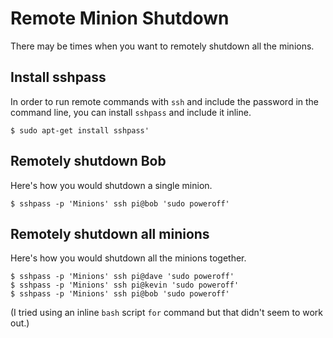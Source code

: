 # Remote Minion Shutdown
There may be times when you want to remotely shutdown all the minions.

## Install sshpass
In order to run remote commands with `ssh` and include the password in the command line, you can install `sshpass` and include it inline.

```
$ sudo apt-get install sshpass'
```

## Remotely shutdown Bob
Here's how you would shutdown a single minion.

```
$ sshpass -p 'Minions' ssh pi@bob 'sudo poweroff'
```
## Remotely shutdown all minions
Here's how you would shutdown all the minions together.

```
$ sshpass -p 'Minions' ssh pi@dave 'sudo poweroff'
$ sshpass -p 'Minions' ssh pi@kevin 'sudo poweroff'
$ sshpass -p 'Minions' ssh pi@bob 'sudo poweroff'
```

(I tried using an inline `bash` script `for` command but that didn't seem to work out.)